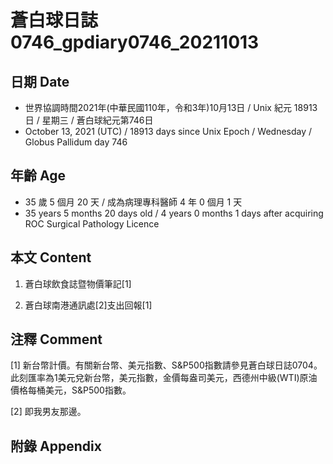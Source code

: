 [_metadata_:encoding]: - "utf-8"
[_metadata_:language]: - "zh-Hant-TW"
[_metadata_:fileformat]: - "markdown"
[_metadata_:MIME_type]: - "text/plain"
[_metadata_:markdown_version]: - "commonmark version 0.30"
[_metadata_:markdown_spec]: - "https://spec.commonmark.org/0.30/"

# 蒼白球日誌0746_gpdiary0746_20211013 #

## 日期 Date ##

* 世界協調時間2021年(中華民國110年，令和3年)10月13日 / Unix 紀元 18913 日 / 星期三 / 蒼白球紀元第746日
* October 13, 2021 (UTC) / 18913 days since Unix Epoch / Wednesday / Globus Pallidum day 746

## 年齡 Age ##

* 35 歲 5 個月 20 天 / 成為病理專科醫師 4 年 0 個月 1 天
* 35 years 5 months 20 days old / 4 years 0 months 1 days after acquiring ROC Surgical Pathology Licence

## 本文 Content ##

1. 蒼白球飲食誌暨物價筆記[1]

    
2. 蒼白球南港通訊處[2]支出回報[1]

    

## 注釋 Comment ##

[1] 新台幣計價。有關新台幣、美元指數、S&P500指數請參見蒼白球日誌0704。此刻匯率為1美元兌新台幣，美元指數，金價每盎司美元，西德州中級(WTI)原油價格每桶美元，S&P500指數。


[2] 即我男友那邊。



## 附錄 Appendix ##

